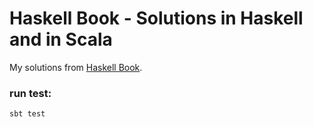# Haskell Book - Solutions in Haskell and in Scala

My solutions from [Haskell Book](http://haskellbook.com/).

### run test:

    sbt test